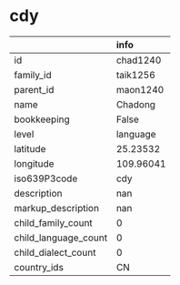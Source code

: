 # cdy
|                      | info      |
|:---------------------|:----------|
| id                   | chad1240  |
| family_id            | taik1256  |
| parent_id            | maon1240  |
| name                 | Chadong   |
| bookkeeping          | False     |
| level                | language  |
| latitude             | 25.23532  |
| longitude            | 109.96041 |
| iso639P3code         | cdy       |
| description          | nan       |
| markup_description   | nan       |
| child_family_count   | 0         |
| child_language_count | 0         |
| child_dialect_count  | 0         |
| country_ids          | CN        |